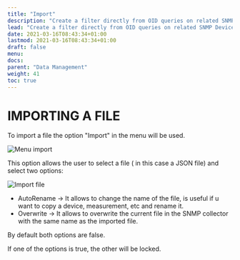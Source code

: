```yaml
---
title: "Import"
description: "Create a filter directly from OID queries on related SNMP Device and related Measurement."
lead: "Create a filter directly from OID queries on related SNMP Device and related Measurement."
date: 2021-03-16T08:43:34+01:00
lastmod: 2021-03-16T08:43:34+01:00
draft: false
menu:
docs:
parent: "Data Management"
weight: 41
toc: true
---
```


# IMPORTING A FILE

To import a file the option "Import" in the menu will be used.

![Menu import](https://github.com/toni-moreno/snmpcollector/blob/gh-pages/images/webUI/DataManagement/import-export-select.jpg)

This option allows the user to select a file ( in this case a JSON file) and select two options:

![Import file](https://github.com/toni-moreno/snmpcollector/blob/gh-pages/images/webUI/DataManagement/import-file.jpg)

* AutoRename -> It allows to change the name of the file, is useful if u want to copy a device, measurement, etc and rename it.
* Overwrite -> It allows to overwrite the current file in the SNMP collector with the same name as the imported file.

By default both options are false.

If one of the options is true, the other will be locked.
